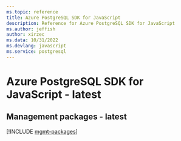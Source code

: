 ```yaml
---
ms.topic: reference
title: Azure PostgreSQL SDK for JavaScript
description: Reference for Azure PostgreSQL SDK for JavaScript
ms.author: jeffish
author: xirzec
ms.data: 10/31/2022
ms.devlang: javascript
ms.service: postgresql
---
```

# Azure PostgreSQL SDK for JavaScript - latest

## Management packages - latest
[!INCLUDE [mgmt-packages](postgresql-mgmt-index.md)]